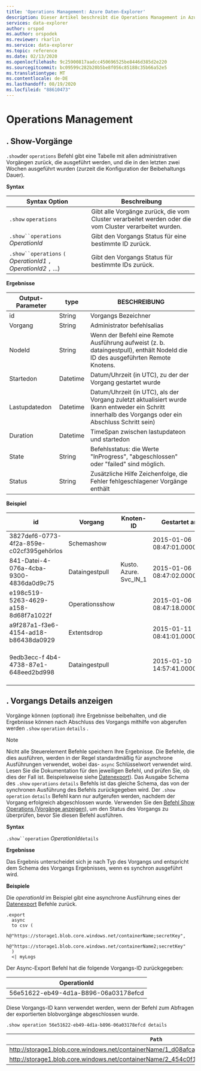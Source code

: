 ```yaml
---
title: 'Operations Management: Azure Daten-Explorer'
description: Dieser Artikel beschreibt die Operations Management in Azure Daten-Explorer.
services: data-explorer
author: orspod
ms.author: orspodek
ms.reviewer: rkarlin
ms.service: data-explorer
ms.topic: reference
ms.date: 02/13/2020
ms.openlocfilehash: 9c25900817aadcc450696525be8446d385d2e220
ms.sourcegitcommit: bc09599c282b20b5be8f056c85188c35b66a52e5
ms.translationtype: MT
ms.contentlocale: de-DE
ms.lasthandoff: 08/19/2020
ms.locfileid: "88610473"
---
```

# <a name="operations-management"></a>Operations Management

## <a name="show-operations"></a>. Show-Vorgänge 

`.show`der `operations` Befehl gibt eine Tabelle mit allen administrativen Vorgängen zurück, die ausgeführt werden, und die in den letzten zwei Wochen ausgeführt wurden (zurzeit die Konfiguration der Beibehaltungs Dauer).

**Syntax**

|Syntax Option|Beschreibung|
|---|---| 
|`.show` `operations`              |Gibt alle Vorgänge zurück, die vom Cluster verarbeitet werden oder die vom Cluster verarbeitet wurden.
|`.show``operations` *OperationId*|Gibt den Vorgangs Status für eine bestimmte ID zurück. 
|`.show``operations` `(` *OperationId1* `,` *OperationId2* `,` ...)|Gibt den Vorgangs Status für bestimmte IDs zurück.

**Ergebnisse**
 
|Output-Parameter |type |BESCHREIBUNG
|---|---|---
|id |String |Vorgangs Bezeichner
|Vorgang |String |Administrator befehlsalias
|NodeId |String |Wenn der Befehl eine Remote Ausführung aufweist (z. b. dataingestpull), enthält NodeId die ID des ausgeführten Remote Knotens.
|Startedon |Datetime |Datum/Uhrzeit (in UTC), zu der der Vorgang gestartet wurde
|Lastupdatedon |Datetime |Datum/Uhrzeit (in UTC), als der Vorgang zuletzt aktualisiert wurde (kann entweder ein Schritt innerhalb des Vorgangs oder ein Abschluss Schritt sein)
|Duration |Datetime |TimeSpan zwischen lastupdateon und startedon
|State |String |Befehlsstatus: die Werte "InProgress", "abgeschlossen" oder "failed" sind möglich.
|Status |String |Zusätzliche Hilfe Zeichenfolge, die Fehler fehlgeschlagener Vorgänge enthält
 
**Beispiel**
 
|id |Vorgang |Knoten-ID |Gestartet am |Zuletzt aktualisiert am |Duration |State |Status 
|--|--|--|--|--|--|--|--
|3827def6-0773-4f2a-859e-c02cf395gehörlos |Schemashow | |2015-01-06 08:47:01.0000000 |2015-01-06 08:47:01.0000000 |0001-01-01 00:00:00.0000000 |Abgeschlossen |
|841-Datei-4-076a-4cba-9300-4836da0d9c75 |Dataingestpull |Kusto. Azure. Svc_IN_1 |2015-01-06 08:47:02.0000000 |2015-01-06 08:48:19.0000000 |0001-01-01 00:01:17.0000000 |Abgeschlossen |
|e198c519-5263-4629-a158-8d68f7a1022f |Operationsshow | |2015-01-06 08:47:18.0000000 |2015-01-06 08:47:18.0000000 |0001-01-01 00:00:00.0000000 |Abgeschlossen |
|a9f287a1-f3e6-4154-ad18-b86438da0929 |Extentsdrop | |2015-01-11 08:41:01.0000000 |0001-01-01 00:00:00.0000000 |0001-01-01 00:00:00.0000000 |InProgress |
|9edb3ecc-f 4b4-4738-87e1-648eed2bd998 |Dataingestpull | |2015-01-10 14:57:41.0000000 |2015-01-10 14:57:41.0000000 |0001-01-01 00:00:00.0000000 |Fehler |Die Sammlung wurde geändert. Der Enumerationsvorgang kann nicht ausgeführt werden.

## <a name="show-operation-details"></a>. Vorgangs Details anzeigen

Vorgänge können (optional) ihre Ergebnisse beibehalten, und die Ergebnisse können nach Abschluss des Vorgangs mithilfe von abgerufen werden `.show` `operation` `details` .

> [!NOTE]
> Nicht alle Steuerelement Befehle speichern Ihre Ergebnisse. Die Befehle, die dies ausführen, werden in der Regel standardmäßig für asynchrone Ausführungen verwendet, wobei das- `async` Schlüsselwort verwendet wird. Lesen Sie die Dokumentation für den jeweiligen Befehl, und prüfen Sie, ob dies der Fall ist. Beispielsweise siehe [Datenexport](data-export/index.md)).
> Das Ausgabe Schema des `.show` `operations` `details` Befehls ist das gleiche Schema, das von der synchronen Ausführung des Befehls zurückgegeben wird.
> Der `.show` `operation` `details` Befehl kann nur aufgerufen werden, nachdem der Vorgang erfolgreich abgeschlossen wurde. Verwenden Sie den [Befehl Show Operations (Vorgänge anzeigen](#show-operations)), um den Status des Vorgangs zu überprüfen, bevor Sie diesen Befehl ausführen.

**Syntax**

`.show``operation` *OperationId*`details`

**Ergebnisse**

Das Ergebnis unterscheidet sich je nach Typ des Vorgangs und entspricht dem Schema des Vorgangs Ergebnisses, wenn es synchron ausgeführt wird.

**Beispiele**

Die *operationId* im Beispiel gibt eine asynchrone Ausführung eines der [Datenexport](../management/data-export/index.md) Befehle zurück.

```kusto 
.export 
  async 
  to csv ( 
    h@"https://storage1.blob.core.windows.net/containerName;secretKey", 
    h@"https://storage1.blob.core.windows.net/containerName2;secretKey" 
  ) 
  <| myLogs 
```

Der Async-Export Befehl hat die folgende Vorgangs-ID zurückgegeben:

|OperationId|
|---|
|56e51622-eb49-4d1a-B896-06a03178efcd|

Diese Vorgangs-ID kann verwendet werden, wenn der Befehl zum Abfragen der exportierten blobvorgänge abgeschlossen wurde. 

```kusto
.show operation 56e51622-eb49-4d1a-b896-06a03178efcd details 
```

|`Path`|Numrecords |
|---|---|
|http://storage1.blob.core.windows.net/containerName/1_d08afcae2f044c1092b279412dcb571b.csv|10|
|http://storage1.blob.core.windows.net/containerName/2_454c0f1359e24795b6529da8a0101330.csv|15|

